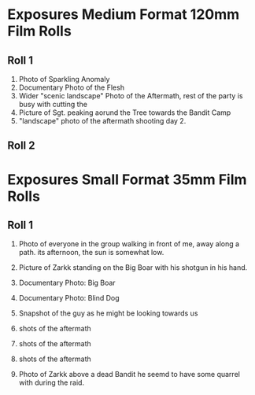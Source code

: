 # Exposures Medium Format 120mm Film Rolls
## Roll 1

1. Photo of Sparkling Anomaly
2. Documentary Photo of the Flesh
3. Wider "scenic landscape" Photo of the Aftermath, rest of the party is busy with cutting the
4. Picture of Sgt. peaking aorund the Tree towards the Bandit Camp
5. "landscape" photo of the aftermath shooting day 2.

## Roll 2


# Exposures Small Format 35mm Film Rolls
## Roll 1

1. Photo of everyone in the group walking in front of me, away along a path. its afternoon, the sun is somewhat low.
2. Picture of Zarkk standing on the Big Boar with his shotgun in his hand.
3. Documentary Photo: Big Boar
4. Documentary Photo: Blind Dog
5. Snapshot of the guy as he might be looking towards us 
6. shots of the aftermath
7. shots of the aftermath
8. shots of the aftermath

9. Photo of Zarkk above a dead Bandit he seemd to have some quarrel with during the raid.
